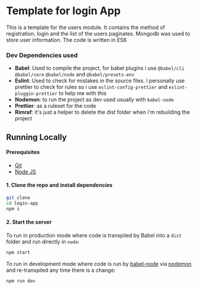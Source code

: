 # Template for login App
This is a template for the users module. It contains the method of registration, login and the list of the users paginates. Mongodb was used to store user information. The code is written in ES6

### Dev Dependencies used
- **Babel**: Used to compile the project, for babel plugins i use `@babel/cli`
  `@babel/core` `@babel/node` and `@babel/presets-env`
- **Eslint**: Used to check for mistakes in the source files. I personally use
  prettier to check for rules so i use `eslint-config-prettier` and
  `eslint-pluggin-prettier` to help me with this
- **Nodemon**: to run the project as dev used usually with `babel-node`
- **Prettier**: as a ruleset for the code
- **Rimraf**: it's just a helper to delete the dist folder when i'm rebuilding
    the project

## Running Locally

#### Prerequisites
* [Git](https://git-scm.com/downloads)
* [Node JS](https://nodejs.org/en/)

#### 1. Clone the repo and install dependencies
```bash
git clone 
cd login-app
npm i
```

#### 2. Start the server
To run in production mode where code is transpiled by Babel into a `dist` folder and run directly in `node`:
```bash
npm start
```

To run in development mode where code is run by [babel-node](https://babeljs.io/docs/en/babel-node) via [nodemon](https://nodemon.io) and re-transpiled any time there is a change:
```bash
npm run dev
```    
